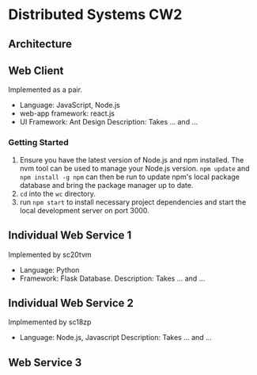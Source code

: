 # Distributed Systems CW2

## Architecture

## Web Client
Implemented as a pair.
- Language: JavaScript, Node.js
- web-app framework: react.js
- UI Framework: Ant Design
Description: Takes ... and ...
### Getting Started
1. Ensure you have the latest version of Node.js and npm installed. The nvm tool can be used to manage your Node.js version. `npm update` and `npm install -g npm` can then be run to update npm's local package database and bring the package manager up to date.
2. `cd` into the `wc` directory.
3. run `npm start` to install necessary project dependencies and start the local development server on port 3000.


## Individual Web Service 1
Implemented by sc20tvm
- Language: Python
- Framework: Flask
Database.
Description: Takes ... and ...
## Individual Web Service 2
Implmemented by sc18zp
- Language: Node.js, Javascript
Description: Takes ... and ...


## Web Service 3
